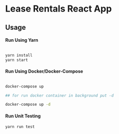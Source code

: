 
# Lease Rentals React App

  
## Usage

#### Run Using Yarn

```sh

yarn install
yarn start

```

#### Run Using Docker/Docker-Compose

```sh

docker-compose up

## for run docker container in background put -d

docker-compose up -d

```

#### Run Unit Testing

```sh
yarn run test
```